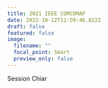 ```yaml
---
title: 2021 IEEE COMCOMAP
date: 2022-10-12T11:59:46.822Z
draft: false
featured: false
image:
  filename: ""
  focal_point: Smart
  preview_only: false
---
```

S﻿ession Chiar